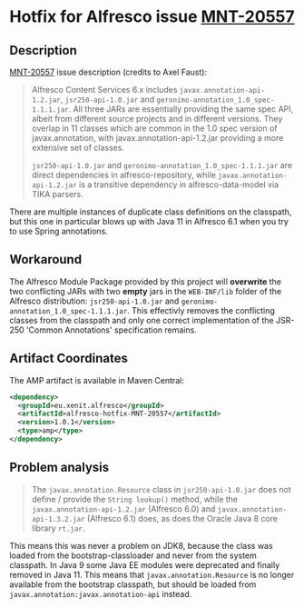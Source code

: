 # Hotfix for Alfresco issue [MNT-20557](https://issues.alfresco.com/jira/browse/MNT-20557)

## Description

[MNT-20557](https://issues.alfresco.com/jira/browse/MNT-20557) issue description (credits to Axel Faust):

> Alfresco Content Services 6.x includes `javax.annotation-api-1.2.jar`, `jsr250-api-1.0.jar` and `geronimo-annotation_1.0_spec-1.1.1.jar`. All three JARs are essentially providing the same spec API, albeit from different source projects and in different versions. They overlap in 11 classes which are common in the 1.0 spec version of javax.annotation, with javax.annotation-api-1.2.jar providing a more extensive set of classes.
>
> `jsr250-api-1.0.jar` and `geronimo-annotation_1.0_spec-1.1.1.jar` are direct dependencies in alfresco-repository, while `javax.annotation-api-1.2.jar` is a transitive dependency in alfresco-data-model via TIKA parsers.

There are multiple instances of duplicate class definitions on the classpath, but this one in particular blows up with Java 11 in Alfresco 6.1 when you try to use Spring annotations. 

## Workaround

The Alfresco Module Package provided by this project will **overwrite** the two conflicting JARs with two **empty** jars in the `WEB-INF/lib` folder of the Alfresco distribution: `jsr250-api-1.0.jar` and `geronimo-annotation_1.0_spec-1.1.1.jar`. This effectivly removes the conflicting classes from the classpath and only one correct implementation of the JSR-250 'Common Annotations' specification remains.

## Artifact Coordinates

The AMP artifact is available in Maven Central:

```xml
<dependency>
  <groupId>eu.xenit.alfresco</groupId>
  <artifactId>alfresco-hotfix-MNT-20557</artifactId>
  <version>1.0.1</version>
  <type>amp</type>
</dependency>
```


## Problem analysis

> The `javax.annotation.Resource` class in `jsr250-api-1.0.jar` does not define / provide the `String lookup()` method, while the `javax.annotation-api-1.2.jar` (Alfresco 6.0) and `javax.annotation-api-1.3.2.jar` (Alfresco 6.1) does, as does the Oracle Java 8 core library `rt.jar`.

This means this was never a problem on JDK8, because the class was loaded from the bootstrap-classloader and never from the system classpath.
In Java 9 some Java EE modules were deprecated and finally removed in Java 11. This means that `javax.annotation.Resource` is no longer available from the bootstrap classpath, but should be loaded from `javax.annotation:javax.annotation-api` instead.
